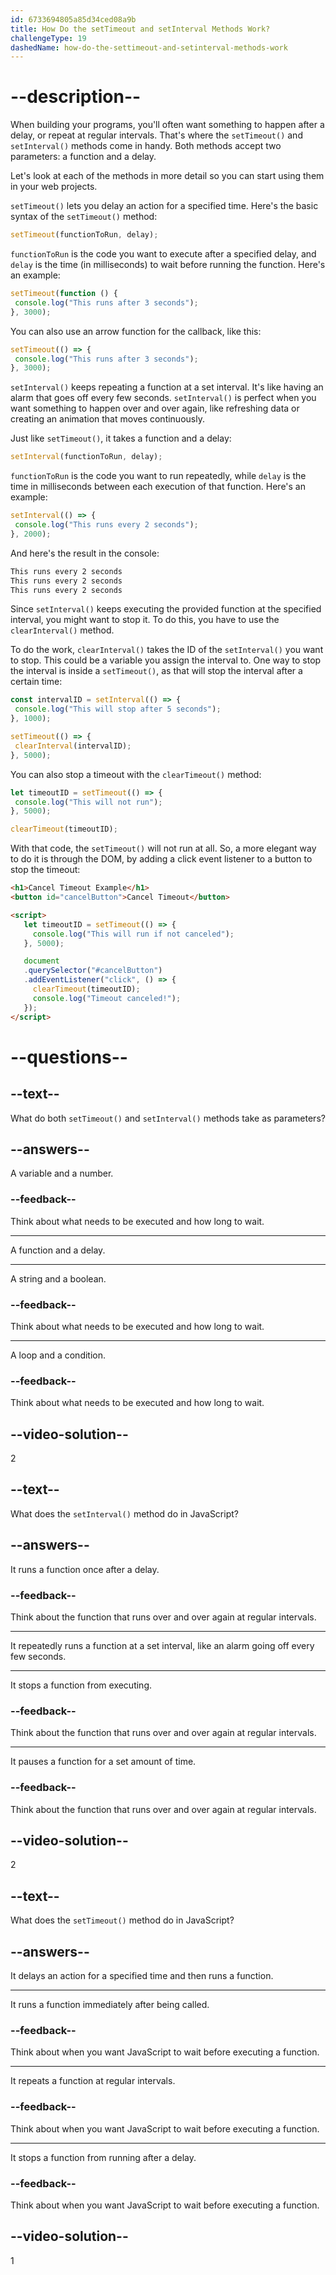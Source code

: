 ```yaml
---
id: 6733694805a85d34ced08a9b
title: How Do the setTimeout and setInterval Methods Work?
challengeType: 19
dashedName: how-do-the-settimeout-and-setinterval-methods-work
---
```


# --description--

When building your programs, you'll often want something to happen after a delay, or repeat at regular intervals. That's where the `setTimeout()` and `setInterval()` methods come in handy. Both methods accept two parameters: a function and a delay.

Let's look at each of the methods in more detail so you can start using them in your web projects. 

`setTimeout()` lets you delay an action for a specified time. Here's the basic syntax of the `setTimeout()` method:

```js
setTimeout(functionToRun, delay);
```

`functionToRun` is the code you want to execute after a specified delay, and `delay` is the time (in milliseconds) to wait before running the function. Here's an example:

```js
setTimeout(function () {
 console.log("This runs after 3 seconds");
}, 3000);
```

You can also use an arrow function for the callback, like this:

```js
setTimeout(() => {
 console.log("This runs after 3 seconds"); 
}, 3000);
```

`setInterval()` keeps repeating a function at a set interval. It's like having an alarm that goes off every few seconds. `setInterval()` is perfect when you want something to happen over and over again, like refreshing data or creating an animation that moves continuously.

Just like `setTimeout()`, it takes a function and a delay:

```js
setInterval(functionToRun, delay);
```

`functionToRun` is the code you want to run repeatedly, while `delay` is the time in milliseconds between each execution of that function. Here's an example:

```js
setInterval(() => {
 console.log("This runs every 2 seconds");
}, 2000);
```

And here's the result in the console:

```md
This runs every 2 seconds
This runs every 2 seconds
This runs every 2 seconds
```

Since `setInterval()` keeps executing the provided function at the specified interval, you might want to stop it. To do this, you have to use the `clearInterval()` method.

To do the work, `clearInterval()` takes the ID of the `setInterval()` you want to stop. This could be a variable you assign the interval to. One way to stop the interval is inside a `setTimeout()`, as that will stop the interval after a certain time:

```js
const intervalID = setInterval(() => {
 console.log("This will stop after 5 seconds");
}, 1000);

setTimeout(() => {
 clearInterval(intervalID);
}, 5000);
```

You can also stop a timeout with the `clearTimeout()` method:

```js
let timeoutID = setTimeout(() => {
 console.log("This will not run");
}, 5000);

clearTimeout(timeoutID);
```

With that code, the `setTimeout()` will not run at all. So, a more elegant way to do it is through the DOM, by adding a click event listener to a button to stop the timeout:

```html
<h1>Cancel Timeout Example</h1>
<button id="cancelButton">Cancel Timeout</button>

<script>
   let timeoutID = setTimeout(() => {
     console.log("This will run if not canceled");
   }, 5000);

   document
   .querySelector("#cancelButton")
   .addEventListener("click", () => {
     clearTimeout(timeoutID);
     console.log("Timeout canceled!");
   });
</script>
```

# --questions--

## --text--

What do both `setTimeout()` and `setInterval()` methods take as parameters?

## --answers--

A variable and a number.

### --feedback--

Think about what needs to be executed and how long to wait.

---

A function and a delay.

---

A string and a boolean.

### --feedback--

Think about what needs to be executed and how long to wait.

---

A loop and a condition.

### --feedback--

Think about what needs to be executed and how long to wait.

## --video-solution--

2

## --text--

What does the `setInterval()` method do in JavaScript?

## --answers--

It runs a function once after a delay.

### --feedback--

Think about the function that runs over and over again at regular intervals.

---

It repeatedly runs a function at a set interval, like an alarm going off every few seconds.

---

It stops a function from executing.

### --feedback--

Think about the function that runs over and over again at regular intervals.

---

It pauses a function for a set amount of time.

### --feedback--

Think about the function that runs over and over again at regular intervals.

## --video-solution--

2

## --text--

What does the `setTimeout()` method do in JavaScript?

## --answers--

It delays an action for a specified time and then runs a function.

---

It runs a function immediately after being called.

### --feedback--

Think about when you want JavaScript to wait before executing a function.

---

It repeats a function at regular intervals.

### --feedback--

Think about when you want JavaScript to wait before executing a function.

---

It stops a function from running after a delay.

### --feedback--

Think about when you want JavaScript to wait before executing a function.

## --video-solution--

1
